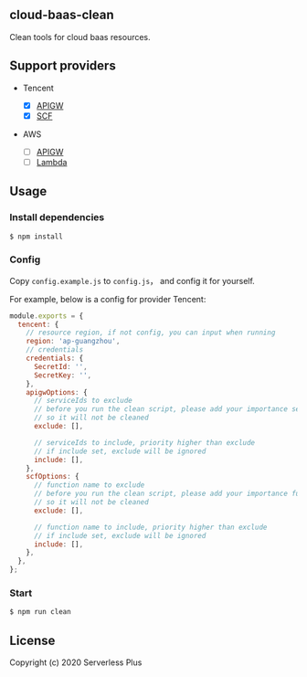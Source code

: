## cloud-baas-clean

Clean tools for cloud baas resources.

## Support providers

- Tencent

  - [x] [APIGW](https://console.cloud.tencent.com/apigateway)
  - [x] [SCF](https://console.cloud.tencent.com/scf)

- AWS
  - [ ] [APIGW](https://console.aws.amazon.com/apigateway)
  - [ ] [Lambda](https://console.aws.amazon.com/lambda)

## Usage

### Install dependencies

```bash
$ npm install
```

### Config

Copy `config.example.js` to `config.js`， and config it for yourself.

For example, below is a config for provider Tencent:

```js
module.exports = {
  tencent: {
    // resource region, if not config, you can input when running
    region: 'ap-guangzhou',
    // credentials
    credentials: {
      SecretId: '',
      SecretKey: '',
    },
    apigwOptions: {
      // serviceIds to exclude
      // before you run the clean script, please add your importance service ids here
      // so it will not be cleaned
      exclude: [],

      // serviceIds to include, priority higher than exclude
      // if include set, exclude will be ignored
      include: [],
    },
    scfOptions: {
      // function name to exclude
      // before you run the clean script, please add your importance function names here
      // so it will not be cleaned
      exclude: [],

      // function name to include, priority higher than exclude
      // if include set, exclude will be ignored
      include: [],
    },
  },
};
```

### Start

```bash
$ npm run clean
```

## License

Copyright (c) 2020 Serverless Plus
